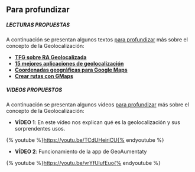 ## Para profundizar

##### **LECTURAS PROPUESTAS**

A continuación se presentan algunos textos [para profundizar](https://moodle.catedu.es/mod/page/view.php?id=974 "Para profundizar") más sobre el concepto de la Geolocalización:

* **[TFG sobre RA Geolocalizada](https://moodle.catedu.es/pluginfile.php/5032/mod_page/content/9/Modulo%20de%20realidad%20aumentada%20geolocalizada.pdf)** 
* **[15 mejores aplicaciones de geolocalización](https://www.xatakamovil.com/espacio-sony/las-15-mejores-aplicaciones-de-geolocalizacion-en-android)** 
* **[Coordenadas geográficas para Google Maps](http://www.coordenadas-gps.com/)**
* **[Crear rutas con GMaps](https://jafrancov.com/tag/gmaps/)**

##### **VIDEOS PROPUESTOS**

A continuación se presentan algunos vídeos [para profundizar](https://moodle.catedu.es/mod/page/view.php?id=974 "Para profundizar") más sobre el concepto de la Geolocalización:  

* **VÍDEO 1**: En este vídeo nos explican qué es la geolocalización y sus sorprendentes usos.

{% youtube %}https://youtu.be/TCdUHeiriCU{% endyoutube %}

* **VÍDEO 2**: Funcionamiento de la app de GeoAumentaty

{% youtube %}https://youtu.be/vrYfUlufEuo{% endyoutube %}